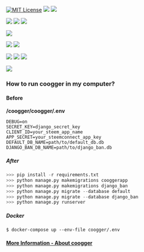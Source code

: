 [![MIT License](https://img.shields.io/github/license/coogger/coogger.svg?style=for-the-badge)](https://github.com/coogger/coogger/blob/super-coogger/LICENSE.txt) [![](https://img.shields.io/github/release/coogger/coogger.svg?style=for-the-badge)](https://github.com/coogger/coogger/releases) ![](https://img.shields.io/website-up-down-green-red/https/www.coogger.com.svg?style=for-the-badge)

 ![](https://img.shields.io/github/watchers/coogger/coogger.svg?style=for-the-badge) ![](https://img.shields.io/github/stars/coogger/coogger.svg?style=for-the-badge) ![](https://img.shields.io/github/forks/coogger/coogger.svg?label=Fork&style=for-the-badge)

![](https://img.shields.io/github/last-commit/coogger/coogger.svg?style=for-the-badge)

[![](https://img.shields.io/github/issues/coogger/coogger.svg?style=for-the-badge)](https://github.com/coogger/coogger/issues) [![](https://img.shields.io/github/issues-pr/coogger/coogger.svg?style=for-the-badge)](https://github.com/coogger/coogger/pulls)

![](https://img.shields.io/github/languages/code-size/coogger/coogger.svg?style=for-the-badge) ![](https://img.shields.io/github/languages/top/coogger/coogger.svg?style=for-the-badge) ![](https://img.shields.io/github/languages/count/coogger/coogger.svg?style=for-the-badge)

[![](https://img.shields.io/discord/465599004865200129.svg?label=Discord&style=for-the-badge)](https://discord.gg/avmdZJa)


### How to run coogger in my computer?

#### Before
**/coogger/coogger/.env**

```
DEBUG=on
SECRET_KEY=django_secret_key
CLIENT_ID=your_steem_app_name
APP_SECRET=your_steemconnect_app_key
DEFAULT_DB_NAME=path/to/default_db.db
DJANGO_BAN_DB_NAME=path/to/django_ban.db
```

##### After

```python
>>> pip install -r requirements.txt
>>> python manage.py makemigrations cooggerapp
>>> python manage.py makemigrations django_ban
>>> python manage.py migrate --database default
>>> python manage.py migrate --database django_ban
>>> python manage.py runserver
```

##### Docker
```
$ docker-compose up --env-file coogger/.env
```

#### [More Information - About coogger](https://www.coogger.com/about/@coogger)
